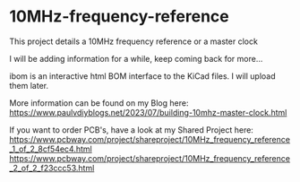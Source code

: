 # 10MHz-frequency-reference
This project details a 10MHz frequency reference or a master clock

I will be adding information for a while, keep coming back for more...

ibom is an interactive html BOM interface to the KiCad files. I will upload them later.


More information can be found on my Blog here:
https://www.paulvdiyblogs.net/2023/07/building-10mhz-master-clock.html

If you want to order PCB's, have a look at my Shared Project here: 
https://www.pcbway.com/project/shareproject/10MHz_frequency_reference_1_of_2_8cf54ec4.html
https://www.pcbway.com/project/shareproject/10MHz_frequency_reference_2_of_2_f23ccc53.html
